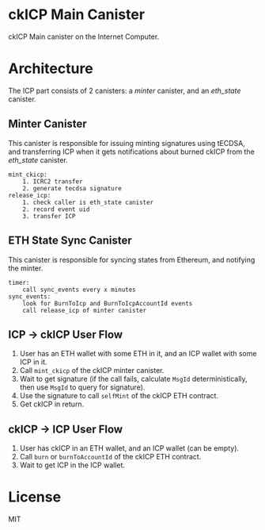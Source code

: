# ckICP Main Canister
ckICP Main canister on the Internet Computer.

# Architecture
The ICP part consists of 2 canisters: a *minter* canister, and an *eth_state* canister.

## Minter Canister
This canister is responsible for issuing minting signatures using tECDSA, and transferring 
ICP when it gets notifications about burned ckICP from the *eth_state* canister.

```
mint_ckicp:
    1. ICRC2 transfer
    2. generate tecdsa signature
release_icp:
    1. check caller is eth_state canister
    2. record event uid
    3. transfer ICP
```

## ETH State Sync Canister
This canister is responsible for syncing states from Ethereum, and notifying the minter.

```
timer:
    call sync_events every x minutes
sync_events:
    look for BurnToIcp and BurnToIcpAccountId events
    call release_icp of minter canister
```

## ICP -> ckICP User Flow
1. User has an ETH wallet with some ETH in it, and an ICP wallet with some ICP in it.
2. Call `mint_ckicp` of the ckICP minter canister.
3. Wait to get signature (if the call fails, calculate `MsgId` deterministically, then use `MsgId` to query for signature).
4. Use the signature to call `selfMint` of the ckICP ETH contract.
5. Get ckICP in return.

## ckICP -> ICP User Flow
1. User has ckICP in an ETH wallet, and an ICP wallet (can be empty).
2. Call `burn` or `burnToAccountId` of the ckICP ETH contract.
3. Wait to get ICP in the ICP wallet.

# License
MIT
